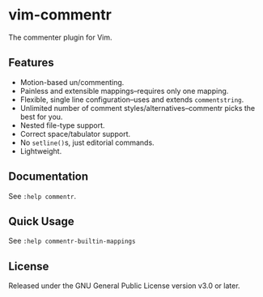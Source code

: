 # vim-commentr

The commenter plugin for Vim.

## Features

- Motion-based un/commenting.
- Painless and extensible mappings–requires only one mapping.
- Flexible, single line configuration–uses and extends `commentstring`.
- Unlimited number of comment styles/alternatives–commentr picks the best for you.
- Nested file-type support.
- Correct space/tabulator support.
- No `setline()`s, just editorial commands.
- Lightweight.

## Documentation

See `:help commentr`.

## Quick Usage

See `:help commentr-builtin-mappings`

## License

Released under the GNU General Public License version v3.0 or later.

[modeline]: # (vim: tw=78)
